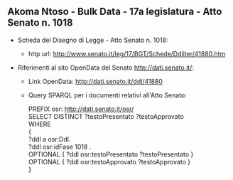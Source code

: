 ## Akoma Ntoso - Bulk Data - 17a legislatura - Atto Senato n. 1018 ##

* Scheda del Disegno di Legge - Atto Senato n. 1018:
	* http url: http://www.senato.it/leg/17/BGT/Schede/Ddliter/41880.htm

* Riferimenti al sito OpenData del Senato http://dati.senato.it/:
	* Link OpenData: http://dati.senato.it/ddl/41880
	* Query SPARQL per i documenti relativi all'Atto Senato:

        PREFIX osr: <http://dati.senato.it/osr/>  
		SELECT DISTINCT ?testoPresentato ?testoApprovato  
		WHERE  
		{  
		    ?ddl a osr:Ddl.  
		    ?ddl osr:idFase 1018 .  
		    OPTIONAL { ?ddl osr:testoPresentato ?testoPresentato }  
		    OPTIONAL { ?ddl osr:testoApprovato ?testoApprovato }  
		}
		